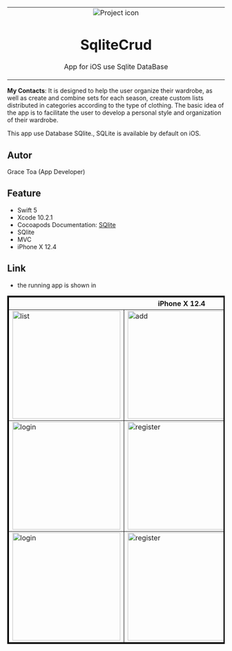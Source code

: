 
<table align="center"><tr><td align="center" width="9999">
<img src="https://user-images.githubusercontent.com/10947013/64476206-76301500-d18c-11e9-815e-680fd84a43b0.jpg" align="center"  alt="Project icon">

# SqliteCrud

App for iOS use Sqlite DataBase
</td></tr></table>


<strong>My Contacts</strong>: It is designed to help the user organize their wardrobe, as well as create and combine sets for each season, create custom lists distributed in categories according to the type of clothing.
The basic idea of the app is to facilitate the user to develop a personal style and organization of their wardrobe.

This app use Database SQlite., SQLite is available by default on iOS.

## Autor
Grace Toa  (App Developer)
 
## Feature
- Swift 5
- Xcode 10.2.1 
- Cocoapods Documentation: [SQlite](http://cocoadocs.org/docsets/SQLite.swift/0.11.3/)
- SQlite
- MVC
- iPhone X 12.4

 ## Link
 - the running app is shown in

<table border="3" bordercolor="black" align="center">
    <tr>
        <th colspan="3">iPhone X 12.4</th> 
    </tr>
    <tr>
        <td><img src="https://user-images.githubusercontent.com/10947013/64476545-1176b980-d190-11e9-8685-27c25681cc0a.png"             width="250" alt="list"></td>
        <td><img src="https://user-images.githubusercontent.com/10947013/64476480-809fde00-d18f-11e9-8036-61ef7c4e415d.png"             width="250" alt="add"></td>
        <td><img src="https://user-images.githubusercontent.com/10947013/64476508-b2b14000-d18f-11e9-8b3f-05636175d5a7.png"              width="250" alt="list"></td>     
    </tr>
     <tr>
        <td><img src="https://user-images.githubusercontent.com/10947013/64476552-2ce1c480-d190-11e9-8b29-786bcc3c152e.png"             width="250" alt="login"></td>
        <td><img src="https://user-images.githubusercontent.com/10947013/64476565-45ea7580-d190-11e9-8c16-7074acd90f2b.png"             width="250" alt="register"></td>
        <td><img src="https://user-images.githubusercontent.com/10947013/64476573-5dc1f980-d190-11e9-89b7-1c591aed95b0.png"              width="250" alt="profile"></td>     
    </tr>
      <tr>
        <td><img src="https://user-images.githubusercontent.com/10947013/64476581-74685080-d190-11e9-8865-9a7e40f74ef1.png"             width="250" alt="login"></td>
        <td><img src="https://user-images.githubusercontent.com/10947013/64476585-8a761100-d190-11e9-8f54-c13fde7a5be2.png"             width="250" alt="register"></td>
    </tr>
    
</table>
